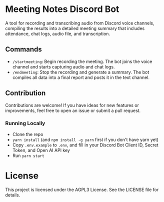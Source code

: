 # Meeting Notes Discord Bot

A tool for recording and transcribing audio from Discord voice channels, compiling the results into a detailed meeting summary that includes attendance, chat logs, audio file, and transcription.


## Commands
* `/startmeeting`: Begin recording the meeting. The bot joins the voice channel and starts capturing audio and chat logs.
* `/endmeeting`: Stop the recording and generate a summary. The bot compiles all data into a final report and posts it in the text channel.

## Contribution
Contributions are welcome! If you have ideas for new features or improvements, feel free to open an issue or submit a pull request.

### Running Locally
* Clone the repo
* `yarn install` (and `npm install -g yarn` first if you don't have yarn yet)
* Copy `.env.example` to `.env`, and fill in your Discord Bot Client ID, Secret Token, and Open AI API key
* Run `yarn start`

# License
This project is licensed under the AGPL3 License. See the LICENSE file for details.
